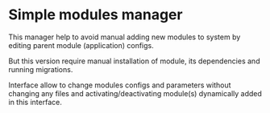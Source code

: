 
Simple modules manager
======================

This manager help to avoid manual adding new modules to system
by editing parent module (application) configs.

But this version require manual installation of module,
its dependencies and running migrations.

Interface allow to change modules configs and parameters without changing any files
and activating/deactivating module(s) dynamically added in this interface.
